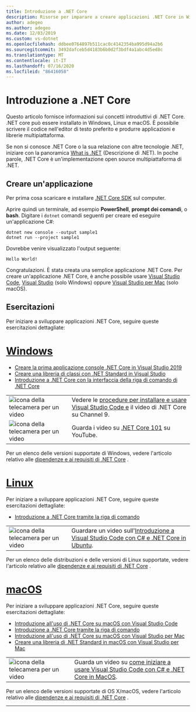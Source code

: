 ```yaml
---
title: Introduzione a .NET Core
description: Risorse per imparare a creare applicazioni .NET Core in Windows, Linux e macOS.
author: adegeo
ms.author: adegeo
ms.date: 12/03/2019
ms.custom: vs-dotnet
ms.openlocfilehash: ddbee0764897b511cac0c4142354ba995d94a2b6
ms.sourcegitcommit: 3492dafceb5d4183b6b0d2f3bdf4a1abc4d5ed8c
ms.translationtype: MT
ms.contentlocale: it-IT
ms.lasthandoff: 07/16/2020
ms.locfileid: "86416058"
---
```

# <a name="get-started-with-net-core"></a>Introduzione a .NET Core

Questo articolo fornisce informazioni sui concetti introduttivi di .NET Core. .NET core può essere installato in Windows, Linux e macOS. È possibile scrivere il codice nell'editor di testo preferito e produrre applicazioni e librerie multipiattaforma.

Se non si conosce .NET Core o la sua relazione con altre tecnologie .NET, iniziare con la panoramica [What is .NET](https://dotnet.microsoft.com/learn/dotnet/what-is-dotnet) (Descrizione di .NET). In poche parole, .NET Core è un'implementazione open source multipiattaforma di .NET.

## <a name="create-an-application"></a>Creare un'applicazione

Per prima cosa scaricare e installare [.NET Core SDK](https://dotnet.microsoft.com/download) sul computer.

Aprire quindi un terminale, ad esempio **PowerShell**, **prompt dei comandi**, o **bash**. Digitare i `dotnet` comandi seguenti per creare ed eseguire un'applicazione C#:

```dotnetcli
dotnet new console --output sample1
dotnet run --project sample1
```

Dovrebbe venire visualizzato l'output seguente:

```console
Hello World!
```

Congratulazioni. È stata creata una semplice applicazione .NET Core. Per creare un'applicazione .NET Core, è anche possibile usare [Visual Studio Code](./tutorials/with-visual-studio-code.md), [Visual Studio](./tutorials/with-visual-studio.md) (solo Windows) oppure [Visual Studio per Mac](./tutorials/using-on-mac-vs.md) (solo macOS).

## <a name="tutorials"></a>Esercitazioni

Per iniziare a sviluppare applicazioni .NET Core, seguire queste esercitazioni dettagliate:

<!-- markdownlint-disable MD025 -->

# <a name="windows"></a>[Windows](#tab/windows)

- [Creare la prima applicazione console .NET Core in Visual Studio 2019](./tutorials/with-visual-studio.md)
- [Creare una libreria di classi con .NET Standard in Visual Studio](./tutorials/library-with-visual-studio.md)
- [Introduzione a .NET Core con la interfaccia della riga di comando di .NET Core](./tutorials/cli-create-console-app.md)

|   |   |
|---|---|
| ![icona della telecamera per un video](./media/video-icon.png "Guardare un video") | Vedere le [procedure per installare e usare Visual Studio Code e](https://channel9.msdn.com/Blogs/dotnet/Get-started-with-VS-Code-using-CSharp-and-NET-Core/) il video di .NET Core su Channel 9. |
| ![icona della telecamera per un video](./media/video-icon.png "Guardare un video") | Guarda i video su [.NET Core 101](https://www.youtube.com/playlist?list=PLdo4fOcmZ0oWoazjhXQzBKMrFuArxpW80) su YouTube. |

Per un elenco delle versioni supportate di Windows, vedere l'articolo relativo alle [dipendenze e ai requisiti di .NET Core](install/dependencies.md?pivots=os-windows) .

# <a name="linux"></a>[Linux](#tab/linux)

Per iniziare a sviluppare applicazioni .NET Core, seguire queste esercitazioni dettagliate:

- [Introduzione a .NET Core tramite la riga di comando](./tutorials/cli-create-console-app.md)

|   |   |
|---|---|
| ![icona della telecamera per un video](./media/video-icon.png "Guardare un video") | Guardare un video sull'[Introduzione a Visual Studio Code con C# e .NET Core in Ubuntu](https://channel9.msdn.com/Blogs/dotnet/Get-started-with-VS-Code-Csharp-dotnet-Core-Ubuntu). |

Per un elenco delle distribuzioni e delle versioni di Linux supportate, vedere l'articolo relativo alle [dipendenze e ai requisiti di .NET Core](install/dependencies.md?pivots=os-linux) .

# <a name="macos"></a>[macOS](#tab/macos)

Per iniziare a sviluppare applicazioni .NET Core, seguire queste esercitazioni dettagliate:

- [Introduzione all'uso di .NET Core su macOS con Visual Studio Code](./tutorials/using-on-macos.md)
- [Introduzione a .NET Core tramite la riga di comando](./tutorials/cli-create-console-app.md)
- [Introduzione all'uso di .NET Core su macOS con Visual Studio per Mac](./tutorials/using-on-mac-vs.md)
- [Creare una libreria di .NET Standard in macOS con Visual Studio per Mac](tutorials/library-with-visual-studio-mac.md)

|   |   |
|---|---|
| ![icona della telecamera per un video](media/video-icon.png "Guardare un video") | Guarda un video su [come iniziare a usare Visual Studio Code con C# e .NET Core in MacOS](https://channel9.msdn.com/Blogs/dotnet/Get-started-VSCode-NET-Core-Mac). |

Per un elenco delle versioni supportate di OS X/macOS, vedere l'articolo relativo alle [dipendenze e ai requisiti di .NET Core](install/dependencies.md?pivots=os-macos) .

---
